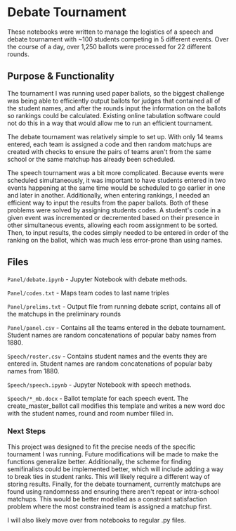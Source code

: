 # Debate Tournament

These notebooks were written to manage the logistics of a speech and debate tournament with ~100 students competing in 5 different events. Over the course of a day, over 1,250 ballots were processed for 22 different rounds. 

## Purpose & Functionality

The tournament I was running used paper ballots, so the biggest challenge was being able to efficiently output ballots for judges that contained all of the student names, and after the rounds input the information on the ballots so rankings could be calculated. Existing online tabulation software could not do this in a way that would allow me to run an efficient tournament. 

The debate tournament was relatively simple to set up. With only 14 teams entered, each team is assigned a code and then random matchups are created with checks to ensure the pairs of teams aren't from the same school or the same matchup has already been scheduled. 

The speech tournament was a bit more complicated. Because events were scheduled simultaneously, it was important to have students entered in two events happening at the same time would be scheduled to go earlier in one and later in another. Additionally, when entering rankings, I needed an efficient way to input the results from the paper ballots. Both of these problems were solved by assigning students codes. A student's code in a given event was incremented or decremented based on their presence in other simultaneous events, allowing each room assignment to be sorted. Then, to input results, the codes simply needed to be entered in order of the ranking on the ballot, which was much less error-prone than using names. 

## Files
`Panel/debate.ipynb` - Jupyter Notebook with debate methods. 

`Panel/codes.txt` - Maps team codes to last name triples

`Panel/prelims.txt` - Output file from running debate script, contains all of the matchups in the preliminary rounds

`Panel/panel.csv` - Contains all the teams entered in the debate tournament. Student names are random concatenations of popular baby names from 1880.

`Speech/roster.csv` - Contains student names and the events they are entered in. Student names are random concatenations of popular baby names from 1880.

`Speech/speech.ipynb` - Jupyter Notebook with speech methods. 

`Speech/*_mb.docx` - Ballot template for each speech event. The create_master_ballot call modifies this template and writes a new word doc with the student names, round and room number filled in. 

### Next Steps

This project was designed to fit the precise needs of the specific tournament I was running. Future modifications will be made to make the functions generalize better. Additionally, the scheme for finding semifinalists could be implemented better, which will include adding a way to break ties in student ranks. This will likely require a different way of storing results. Finally, for the debate tournament, currently matchups are found using randomness and ensuring there aren't repeat or intra-school matchups. This would be better modelled as a constraint satisfaction problem where the most constrained team is assigned a matchup first. 

I will also likely move over from notebooks to regular .py files. 

